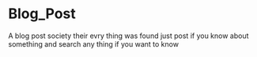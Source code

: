 # Blog_Post
A blog post society their evry thing was found just post if you know about something and search any thing if you  want to know
